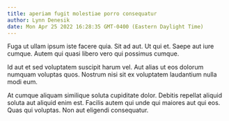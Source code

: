 ```yaml
---
title: aperiam fugit molestiae porro consequatur
author: Lynn Denesik
date: Mon Apr 25 2022 16:28:35 GMT-0400 (Eastern Daylight Time)
---
```

Fuga ut ullam ipsum iste facere quia. Sit ad aut. Ut qui et. Saepe aut iure cumque. Autem qui quasi libero vero qui possimus cumque.

 Id aut et sed voluptatem suscipit harum vel. Aut alias ut eos dolorum numquam voluptas quos. Nostrum nisi sit ex voluptatem laudantium nulla modi eum.

 At cumque aliquam similique soluta cupiditate dolor. Debitis repellat aliquid soluta aut aliquid enim est. Facilis autem qui unde qui maiores aut qui eos. Quas qui voluptas. Non aut eligendi consequatur.